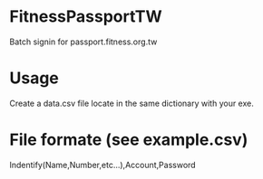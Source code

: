 FitnessPassportTW
=================

Batch signin for passport.fitness.org.tw

Usage
=================
Create a data.csv file locate in the same dictionary with your exe.

File formate (see example.csv)
=================
Indentify(Name,Number,etc...),Account,Password
